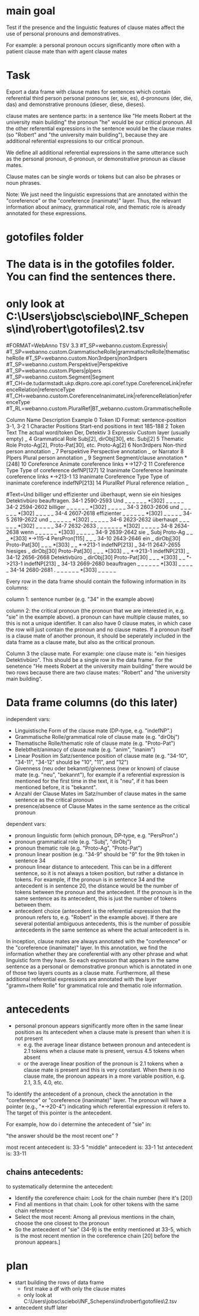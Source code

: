 # main goal

Test if the presence and the linguistic features of clause mates affect the use of personal pronouns and demonstratives.

For example: a personal pronoun occurs significantly more often with a patient clause mate than with agent clause mates


# Task

Export a data frame with clause mates for sentences which contain referential third person personal pronouns (er, sie, es), d-pronouns (der, die, das) and demonstrative pronouns (dieser, diese, dieses).

clause mates are sentence parts: in a sentence like "He meets Robert at the university main building" the pronoun "he" would be our critical pronoun. All the other referential expressions in the sentence would be the clause mates (so "Robert" and "the university main building"), because they are additional referential expressions to our critical pronoun.

We define all additional referential expressions in the same utterance such as the personal pronoun, d-pronoun, or demonstrative pronoun as clause mates.

Clause mates can be single words or tokens but can also be phrases or noun phrases.

Note: We just need the linguistic expressions that are annotated within the "coreference" or the "coreference (inanimate)" layer. Thus, the relevant information about animacy, grammatical role, and thematic role is already annotated for these expressions.

# gotofiles folder
# The data is in the gotofiles folder. You can find the sentences there.
# only look at C:\Users\jobsc\sciebo\INF_Schepens\ind\robert\gotofiles\2.tsv

#FORMAT=WebAnno TSV 3.3
#T_SP=webanno.custom.Expressiv|
#T_SP=webanno.custom.GrammatischeRolle|grammatischeRolle|thematischeRolle
#T_SP=webanno.custom.Non3rdpers|non3rdpers
#T_SP=webanno.custom.Perspektive|Perspektive
#T_SP=webanno.custom.Plpers|plpers
#T_SP=webanno.custom.Segment|Segment
#T_CH=de.tudarmstadt.ukp.dkpro.core.api.coref.type.CoreferenceLink|referenceRelation|referenceType
#T_CH=webanno.custom.CoreferenceInanimateLink|referenceRelation|referenceType
#T_RL=webanno.custom.PluralRef|BT_webanno.custom.GrammatischeRolle

Column	Name	Description	Example
0	Token ID	Format: sentence-position	3-1, 3-2
1	Character Positions	Start-end positions in text	185-188
2	Token Text	The actual word/token	Der, Detektiv
3	Expressiv	Custom layer (usually empty)	_
4	Grammatical Role	Subj[2], dirObj[30], etc.	Subj[2]
5	Thematic Role	Proto-Ag[2], Proto-Pat[30], etc.	Proto-Ag[2]
6	Non3rdpers	Non-third person annotation	_
7	Perspektive	Perspective annotation	_ or Narrator
8	Plpers	Plural person annotation	_
9	Segment	Segment/clause annotation	*[248]
10	Coreference	Animate coreference links	*->127-2
11	Coreference Type	Type of coreference	defNP[127]
12	Inanimate Coreference	Inanimate coreference links	*->213-1
13	Inanimate Coreference Type	Type of inanimate coreference	indefNP[213]
14	PluralRef	Plural reference relation	_

#Text=Und billiger und effizienter und überhaupt, wenn sie ein hiesiges Detektivbüro beauftragen.
34-1	2590-2593	Und	_	_	_	_	_	_	*[302]	_	_	_	_	_
34-2	2594-2602	billiger	_	_	_	_	_	_	*[302]	_	_	_	_	_
34-3	2603-2606	und	_	_	_	_	_	_	*[302]	_	_	_	_	_
34-4	2607-2618	effizienter	_	_	_	_	_	_	*[302]	_	_	_	_	_
34-5	2619-2622	und	_	_	_	_	_	_	*[302]	_	_	_	_	_
34-6	2623-2632	überhaupt	_	_	_	_	_	_	*[302]	_	_	_	_	_
34-7	2632-2633	,	_	_	_	_	_	_	*[302]	_	_	_	_	_
34-8	2634-2638	wenn	_	_	_	_	_	_	*[303]	_	_	_	_	_
34-9	2639-2642	sie	_	Subj	Proto-Ag	_	_	_	*[303]	*->115-4	PersPron[115]	_	_	_
34-10	2643-2646	ein	_	dirObj[30]	Proto-Pat[30]	_	_	_	*[303]	_	_	*->213-1	indefNP[213]	_
34-11	2647-2655	hiesiges	_	dirObj[30]	Proto-Pat[30]	_	_	_	*[303]	_	_	*->213-1	indefNP[213]	_
34-12	2656-2668	Detektivbüro	_	dirObj[30]	Proto-Pat[30]	_	_	_	*[303]	_	_	*->213-1	indefNP[213]	_
34-13	2669-2680	beauftragen	_	_	_	_	_	_	*[303]	_	_	_	_	_
34-14	2680-2681	.	_	_	_	_	_	_	*[303]	_	_	_	_	_

Every row in the data frame should contain the following information in its columns:

column 1: sentence number (e.g. "34" in the example above)

column 2: the critical pronoun (the pronoun that we are interested in, e.g. "sie" in the example above). a pronoun can have multiple clause mates, so this is not a unique identifier. It can also have 0 clause mates, in which case the row will just contain the pronoun and no clause mates. If a pronoun itself is a clause mate of another pronoun, it should be seperately included in the data frame as a clause mate, but also as the critical pronoun.

Column 3 the clause mate. For example: one clause mate is: "ein hiesiges Detektivbüro". This should be a single row in the data frame. For the senetence "He meets Robert at the university main building" there would be two rows because there are two clause mates: "Robert" and "the university main building".




# Data frame columns (do this later)

independent vars:
- Linguistische Form of the clause mate (DP-type, e.g. "indefNP".)
- Grammatische Rolle/grammatical role of clause mate (e.g. "dirObj")
- Thematische Rolle/thematic role of clause mate (e.g. "Proto-Pat")
- Belebtheit/animacy of clause mate (e.g. "anim", "inanim")
- Linear Position im Satz/sentence position of clause mate (e.g. "34-10", "34-11", "34-12" should be "10", "11", and "12")
- Givenness (neu oder bekannt)/givenness (new or known) of clause mate (e.g. "neu", "bekannt"), for example if a referential expression is mentioned for the first time in the text, it is "neu", if it has been mentioned before, it is "bekannt".
- Anzahl der Clause Mates im Satz/number of clause mates in the same sentence as the critical pronoun
- presence/absence of Clause Mates in the same sentence as the critical pronoun

dependent vars:
- pronoun linguistic form (which pronoun, DP-type, e.g. "PersPron".)
- pronoun grammatical role (e.g. "Subj", "dirObj")
- pronoun thematic role (e.g. "Proto-Ag", "Proto-Pat")
- pronoun linear position (e.g. "34-9" should be "9" for the 9th token in sentence 34
- pronoun linear distance to antecedent. This can be in a different sentence, so it is not always a token position, but rather a distance in tokens. For example, if the pronoun is in sentence 34 and the antecedent is in sentence 20, the distance would be the number of tokens between the pronoun and the antecedent. If the pronoun is in the same sentence as its antecedent, this is just the number of tokens between them.
- antecedent choice (antecedent is the referential expression that the pronoun refers to, e.g. "Robert" in the example above). If there are several potential ambiguous antecedents, this is the number of possible antecedents in the same sentence as where the actual antecedent is in.

In inception, clause mates are always annotated with the "coreference" or the "coreference (inanimate)" layer. In this annotation, we find the information whether they are coreferential with any other phrase and what linguistic form they have. So each expression that appears in the same sentence as a personal or demonstrative pronoun which is annotated in one of those two layers counts as a clause mate. Furthermore, all these additional referential expressions are annotated with the layer "gramm+them Rolle" for grammatical role and thematic role information.




# antecedents

- personal pronoun appears significantly more often in the same linear position as its antecedent when a clause mate is present than when it is not present
    - e.g. the average linear distance between pronoun and antecedent is 2.1 tokens when a clause mate is present, versus 4.5 tokens when absent
    - or the average linear position of the pronoun is 2.1 tokens when a clause mate is present and this is very constant. When there is no clause mate, the pronoun appears in a more variable position, e.g. 2.1, 3.5, 4.0, etc.

To identify the antecedent of a pronoun, check the annotation in the "coreference" or "coreference (inanimate)" layer. The pronoun will have a pointer (e.g., "*->20-4") indicating which referential expression it refers to. The target of this pointer is the antecedent.

For example, how do i determine the antecedent of "sie" in:

"the answer should be the most recent one" ?

most recent antecedent is: 33-5
"middle" antecedent is: 33-1
1st antecedent is: 33-11

## chains antecedents:

to systematically determine the antecedent:

- Identify the coreference chain: Look for the chain number (here it's [20])
- Find all mentions in that chain: Look for other tokens with the same chain reference
- Select the most recent: Among all previous mentions in the chain, choose the one closest to the pronoun
- So the antecedent of "sie" (34-9) is the entity mentioned at 33-5, which is the most recent mention in the coreference chain [20] before the pronoun appears.]


# plan
- start building the rows of data frame
    - first make a df with only the clause mates
    - only look at C:\Users\jobsc\sciebo\INF_Schepens\ind\robert\gotofiles\2.tsv
- antecedent stuff later
